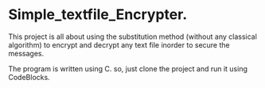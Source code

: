 # Simple_textfile_Encrypter.


This project is all about using the substitution method (without any classical algorithm) to encrypt and decrypt any text file inorder to secure the messages.


The program is written using C. so, just clone the project and run it using CodeBlocks.
